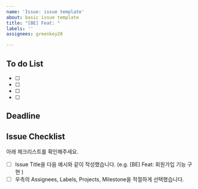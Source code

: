 ```yaml
---
name: 'Issue: issue template'
about: basic issue template
title: "[BE] Feat: "
labels: ''
assignees: greenkey20

---
```


## To do List
<!--해당 Issue를 해결하기 위해 수행해야 할 To do list를 작성해주세요.-->
- [ ] 
- [ ] 
- [ ] 
- [ ] 

## Deadline
<!--작업 완료 기한을 입력해주세요. (e.g. 221219 / 15:00)-->


## Issue Checklist
아래 체크리스트를 확인해주세요.
- [ ] Issue Title을 다음 예시와 같이 작성했습니다. (e.g. [BE] Feat: 회원가입 기능 구현 )
- [ ] 우측의 Assignees, Labels, Projects, Milestone을 적절하게 선택했습니다.
